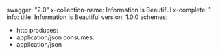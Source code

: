 swagger: "2.0"
x-collection-name: Information is Beautiful
x-complete: 1
info:
  title: Information is Beautiful
  version: 1.0.0
schemes:
- http
produces:
- application/json
consumes:
- application/json